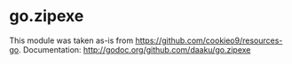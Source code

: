 go.zipexe
=========

This module was taken as-is from https://github.com/cookieo9/resources-go.
Documentation: http://godoc.org/github.com/daaku/go.zipexe
